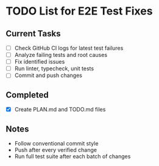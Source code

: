 # TODO List for E2E Test Fixes

## Current Tasks
- [ ] Check GitHub CI logs for latest test failures
- [ ] Analyze failing tests and root causes
- [ ] Fix identified issues
- [ ] Run linter, typecheck, unit tests
- [ ] Commit and push changes

## Completed
- [x] Create PLAN.md and TODO.md files

## Notes
- Follow conventional commit style
- Push after every verified change
- Run full test suite after each batch of changes
